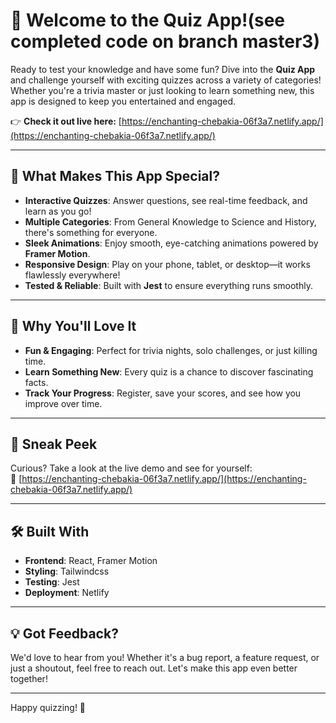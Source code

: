 # 🌟 Welcome to the Quiz App!(see completed code on branch master3) 

Ready to test your knowledge and have some fun? Dive into the **Quiz App** and challenge yourself with exciting quizzes across a variety of categories! Whether you're a trivia master or just looking to learn something new, this app is designed to keep you entertained and engaged.

👉 **Check it out live here:** [https://enchanting-chebakia-06f3a7.netlify.app/](https://enchanting-chebakia-06f3a7.netlify.app/)

---

## 🎯 What Makes This App Special?

- **Interactive Quizzes**: Answer questions, see real-time feedback, and learn as you go!  
- **Multiple Categories**: From General Knowledge to Science and History, there's something for everyone.  
- **Sleek Animations**: Enjoy smooth, eye-catching animations powered by **Framer Motion**.  
- **Responsive Design**: Play on your phone, tablet, or desktop—it works flawlessly everywhere!  
- **Tested & Reliable**: Built with **Jest** to ensure everything runs smoothly.  

---

## 🚀 Why You'll Love It

- **Fun & Engaging**: Perfect for trivia nights, solo challenges, or just killing time.  
- **Learn Something New**: Every quiz is a chance to discover fascinating facts.  
- **Track Your Progress**: Register, save your scores, and see how you improve over time.  

---

## 👀 Sneak Peek  

Curious? Take a look at the live demo and see for yourself:  
🔗 [https://enchanting-chebakia-06f3a7.netlify.app/](https://enchanting-chebakia-06f3a7.netlify.app/)  

---

## 🛠️ Built With

- **Frontend**: React, Framer Motion  
- **Styling**: Tailwindcss
- **Testing**: Jest  
- **Deployment**: Netlify  

---

## 💡 Got Feedback?  

We'd love to hear from you! Whether it's a bug report, a feature request, or just a shoutout, feel free to reach out. Let's make this app even better together!  

---

Happy quizzing! 🎉  
